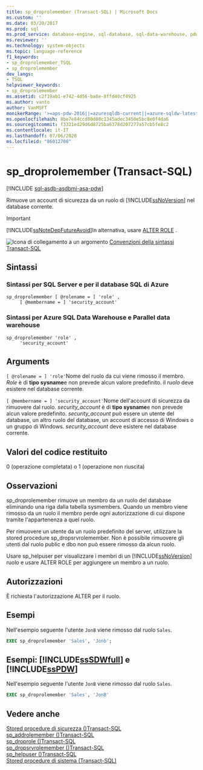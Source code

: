 ```yaml
---
title: sp_droprolemember (Transact-SQL) | Microsoft Docs
ms.custom: ''
ms.date: 03/20/2017
ms.prod: sql
ms.prod_service: database-engine, sql-database, sql-data-warehouse, pdw
ms.reviewer: ''
ms.technology: system-objects
ms.topic: language-reference
f1_keywords:
- sp_droprolemember_TSQL
- sp_droprolemember
dev_langs:
- TSQL
helpviewer_keywords:
- sp_droprolemember
ms.assetid: c2f19ab1-e742-4d56-ba8e-8ffd40cf4925
ms.author: vanto
author: VanMSFT
monikerRange: '>=aps-pdw-2016||=azuresqldb-current||=azure-sqldw-latest||>=sql-server-2016||=sqlallproducts-allversions||>=sql-server-linux-2017||=azuresqldb-mi-current'
ms.openlocfilehash: 8be7e84ccd80d80c1345adec3450e5bc8e0f4da6
ms.sourcegitcommit: f3321ed29d6d8725ba6378d207277a57cb5fe8c2
ms.contentlocale: it-IT
ms.lasthandoff: 07/06/2020
ms.locfileid: "86012708"
---
```

# <a name="sp_droprolemember-transact-sql"></a>sp_droprolemember (Transact-SQL)

[!INCLUDE [sql-asdb-asdbmi-asa-pdw](../../includes/applies-to-version/sql-asdb-asdbmi-asa-pdw.md)]

  Rimuove un account di sicurezza da un ruolo di [!INCLUDE[ssNoVersion](../../includes/ssnoversion-md.md)] nel database corrente.  
  
> [!IMPORTANT]  
>  [!INCLUDE[ssNoteDepFutureAvoid](../../includes/ssnotedepfutureavoid-md.md)]In alternativa, usare [ALTER ROLE](../../t-sql/statements/alter-role-transact-sql.md) .  
  
 ![Icona di collegamento a un argomento](../../database-engine/configure-windows/media/topic-link.gif "Icona di collegamento a un argomento") [Convenzioni della sintassi Transact-SQL](../../t-sql/language-elements/transact-sql-syntax-conventions-transact-sql.md)  
  
## <a name="syntax"></a>Sintassi  

### <a name="syntax-for-both-sql-server-and-azure-sql-database"></a>Sintassi per SQL Server e per il database SQL di Azure

```  
sp_droprolemember [ @rolename = ] 'role' ,   
     [ @membername = ] 'security_account'  
```  

### <a name="syntax-for-both-azure-sql-data-warehouse-and-parallel-data-warehouse"></a>Sintassi per Azure SQL Data Warehouse e Parallel data warehouse

```  
sp_droprolemember 'role' ,  
     'security_account'  
```  
  
## <a name="arguments"></a>Arguments  
`[ @rolename = ] 'role'`Nome del ruolo da cui viene rimosso il membro. *Role* è di **tipo sysname**e non prevede alcun valore predefinito. il *ruolo* deve esistere nel database corrente.  
  
`[ @membername = ] 'security_account'`Nome dell'account di sicurezza da rimuovere dal ruolo. *security_account* è di **tipo sysname**e non prevede alcun valore predefinito. *security_account* può essere un utente del database, un altro ruolo del database, un account di accesso di Windows o un gruppo di Windows. *security_account* deve esistere nel database corrente.  
  
## <a name="return-code-values"></a>Valori del codice restituito  
 0 (operazione completata) o 1 (operazione non riuscita)  
  
## <a name="remarks"></a>Osservazioni  
 sp_droprolemember rimuove un membro da un ruolo del database eliminando una riga dalla tabella sysmembers. Quando un membro viene rimosso da un ruolo il membro perde ogni autorizzazione di cui dispone tramite l'appartenenza a quel ruolo.  
  
 Per rimuovere un utente da un ruolo predefinito del server, utilizzare la stored procedure sp_dropsrvrolemember. Non è possibile rimuovere gli utenti dal ruolo public e dbo non può essere rimosso da alcun ruolo.  
  
 Usare sp_helpuser per visualizzare i membri di un [!INCLUDE[ssNoVersion](../../includes/ssnoversion-md.md)] ruolo e usare ALTER ROLE per aggiungere un membro a un ruolo.  
  
## <a name="permissions"></a>Autorizzazioni  
 È richiesta l'autorizzazione ALTER per il ruolo.  
  
## <a name="examples"></a>Esempi  
 Nell'esempio seguente l'utente `JonB` viene rimosso dal ruolo `Sales`.  
  
```sql
EXEC sp_droprolemember 'Sales', 'Jonb';  
```  
  
## <a name="examples-sssdwfull-and-sspdw"></a>Esempi: [!INCLUDE[ssSDWfull](../../includes/sssdwfull-md.md)] e [!INCLUDE[ssPDW](../../includes/sspdw-md.md)]  
 Nell'esempio seguente l'utente `JonB` viene rimosso dal ruolo `Sales`.  
  
```sql
EXEC sp_droprolemember 'Sales', 'JonB'  
```  
  
## <a name="see-also"></a>Vedere anche  
 [Stored procedure di sicurezza &#40;&#41;Transact-SQL](../../relational-databases/system-stored-procedures/security-stored-procedures-transact-sql.md)   
 [sp_addrolemember &#40;&#41;Transact-SQL](../../relational-databases/system-stored-procedures/sp-addrolemember-transact-sql.md)   
 [sp_droprole &#40;&#41;Transact-SQL](../../relational-databases/system-stored-procedures/sp-droprole-transact-sql.md)   
 [sp_dropsrvrolemember &#40;&#41;Transact-SQL](../../relational-databases/system-stored-procedures/sp-dropsrvrolemember-transact-sql.md)   
 [sp_helpuser &#40;&#41;Transact-SQL](../../relational-databases/system-stored-procedures/sp-helpuser-transact-sql.md)   
 [Stored procedure di sistema &#40;Transact-SQL&#41;](../../relational-databases/system-stored-procedures/system-stored-procedures-transact-sql.md)  
  
  

